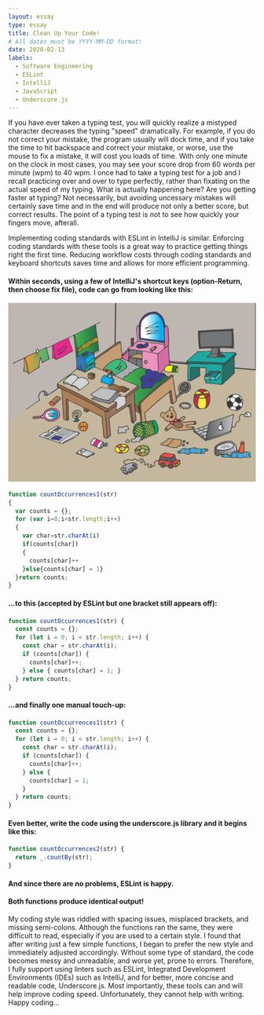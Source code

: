 ```yaml
---
layout: essay
type: essay
title: Clean Up Your Code!
# All dates must be YYYY-MM-DD format!
date: 2020-02-13
labels:
  - Software Engineering
  - ESLint
  - IntelliJ
  - JavaScript
  - Underscore.js
---
```


If you have ever taken a typing test, you will quickly realize a mistyped character decreases the typing "speed" dramatically. For example, if you do not correct your mistake, the program usually will dock time, and if you take the time to hit backspace and correct your mistake, or worse, use the mouse to fix a mistake, it will cost you loads of time. With only one minute on the clock in most cases, you may see your score drop from 60 words per minute (wpm) to 40 wpm. I once had to take a typing test for a job and I recall practicing over and over to type perfectly, rather than fixating on the actual speed of my typing. What is actually happening here? Are you getting faster at typing? Not necessarily, but avoiding uncessary mistakes will certainly save time and in the end will produce not only a better score, but correct results. The point of a typing test is not to see how quickly your fingers move, afterall. 

Implementing coding standards with ESLint in IntelliJ is similar. Enforcing coding standards with these tools is a great way to practice getting things right the first time. Reducing workflow costs through coding standards and keyboard shortcuts saves time and allows for more efficient programming. 

<h4>Within seconds, using a few of IntelliJ's shortcut keys (option-Return, then choose fix file), code can go from looking like this: </h4>

<img class="ui small right floated rounded image" src="../images/messyroom.png">

```js
function countOccurrences1(str)
{
  var counts = {};
  for (var i=0;i<str.length;i++)
  {
    var char=str.charAt(i)
    if(counts[char])
    {
      counts[char]++
    }else{counts[char] = 1}
  }return counts;
}
```

<h4>...to this (accepted by ESLint but one bracket still appears off):</h4>

```js
function countOccurrences1(str) {
  const counts = {};
  for (let i = 0; i < str.length; i++) {
    const char = str.charAt(i);
    if (counts[char]) {
      counts[char]++;
    } else { counts[char] = 1; }
  } return counts;
}
```

<h4>...and finally one manual touch-up: </h4>

```js
function countOccurrences1(str) {
  const counts = {};
  for (let i = 0; i < str.length; i++) {
    const char = str.charAt(i);
    if (counts[char]) {
      counts[char]++;
    } else {
      counts[char] = 1;
    }
  } return counts;
}
```

<h4>Even better, write the code using the underscore.js library and it begins like this:</h4>

```js
function countOccurrences2(str) {
  return _.countBy(str);
}
```
<h4>And since there are no problems, ESLint is happy.</h4>

<h4>Both functions produce identical output!</h4>

My coding style was riddled with spacing issues, misplaced brackets, and missing semi-colons. Although the functions ran the same, they were difficult to read, especially if you are used to a certain style. I found that after writing just a few simple functions, I began to prefer the new style and immediately adjusted accordingly. Without some type of standard, the code becomes messy and unreadable, and worse yet, prone to errors. Therefore, I fully support using linters such as ESLint, Integrated Development Environments (IDEs) such as IntelliJ, and for better, more concise and readable code, Underscore.js. Most importantly, these tools can and will help improve coding speed. Unfortunately, they cannot help with writing. Happy coding...
